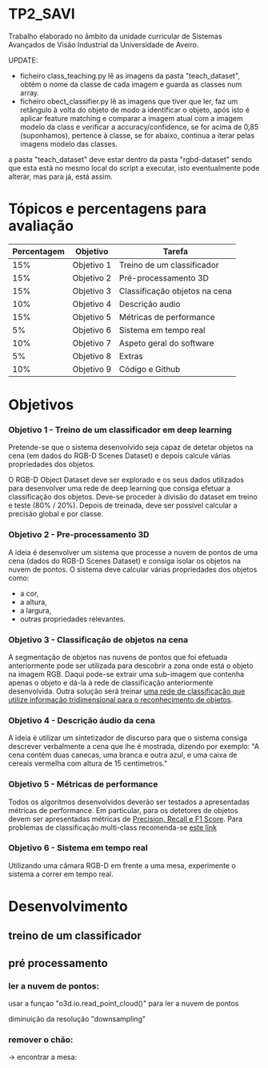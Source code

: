 # TP2_SAVI
Trabalho elaborado no âmbito da unidade curricular de Sistemas Avançados de Visão Industrial da Universidade de Aveiro.


UPDATE:
 - ficheiro class_teaching.py lê as imagens da pasta "teach_dataset", obtém o nome da classe de cada imagem e guarda as classes num array.
 - ficheiro obect_classifier.py lê as imagens que tiver que ler, faz um retângulo à volta do objeto de modo a identificar o objeto, após isto
 é aplicar feature matching e comparar a imagem atual com a imagem modelo da class e verificar a accuracy/confidence, se for acima de 0,85 (suponhamos), pertence à classe, se for abaixo, continua a iterar pelas imagens modelo das classes. 

 a pasta "teach_dataset" deve estar dentro da pasta "rgbd-dataset" sendo que esta está no mesmo local do script a executar, isto eventualmente pode alterar, mas para já, está assim.
 
 # Tópicos e percentagens para avaliação

  | Percentagem  | Objetivo |Tarefa|
| ------------- | ------------- |---------|
  |15%| Objetivo 1|Treino de um classificador|
  |15%| Objetivo 2|Pré-processamento 3D|
  |15%| Objetivo 3|Classificação objetos na cena|
  |10%| Objetivo 4|Descrição audio|
  |15%| Objetivo 5|Métricas de performance|
  |5% | Objetivo 6|Sistema em tempo real|
  |10%| Objetivo 7|Aspeto geral do software|
  |5% | Objetivo 8|Extras|
  |10%| Objetivo 9|Código e Github|
  
# Objetivos

### Objetivo 1 - Treino de um classificador em deep learning

Pretende-se que o sistema desenvolvido seja capaz de detetar objetos na cena (em dados do RGB-D Scenes Dataset) e depois calcule várias propriedades dos objetos.

O RGB-D Object Dataset deve ser explorado e os seus dados utilizados para desenvolver uma rede de deep learning que consiga efetuar a classificação dos objetos.
Deve-se proceder à divisão do dataset em treino e teste (80% / 20%). Depois de treinada, deve ser possível calcular a precisão global e por classe.

### Objetivo 2 - Pre-processamento 3D

A ideia é desenvolver um sistema que processe a nuvem de pontos de uma cena (dados do RGB-D Scenes Dataset) e consiga isolar os objetos na nuvem de pontos. O sistema deve calcular várias propriedades dos objetos como:

- a cor,
- a altura,
- a largura,
- outras propriedades relevantes.

### Objetivo 3 - Classificação de objetos na cena

A segmentação de objetos nas nuvens de pontos que foi efetuada anteriormente pode ser utilizada para descobrir a zona onde está o objeto na imagem RGB. Daqui pode-se extrair uma sub-imagem que contenha apenas o objeto e dá-la à rede de classificação anteriormente desenvolvida.
Outra solução será treinar [uma rede de classificação que utilize informação tridimensional para o reconhecimento de objetos](https://openaccess.thecvf.com/content_cvpr_2018/papers/Zhou_VoxelNet_End-to-End_Learning_CVPR_2018_paper.pdf).

### Objetivo 4 - Descrição áudio da cena

A ideia é utilizar um sintetizador de discurso para que o sistema consiga descrever verbalmente a cena que lhe é mostrada, dizendo por exemplo: "A cena contém duas canecas, uma branca e outra azul, e uma caixa de cereais vermelha com altura de 15 centímetros."

### Objetivo 5 - Métricas de performance

Todos os algoritmos desenvolvidos deverão ser testados a apresentadas métricas de performance.
Em particular, para os detetores de objetos devem ser apresentadas métricas de [Precision, Recall e F1 Score](https://www.askpython.com/python/examples/precision-and-recall-in-python). Para problemas de classificação multi-class recomenda-se [este link](https://www.evidentlyai.com/classification-metrics/multi-class-metrics)

### Objetivo 6 - Sistema em tempo real

Utilizando uma câmara RGB-D em frente a uma mesa, experimente o sistema a correr em tempo real.

# Desenvolvimento

## treino de um classificador

## pré processamento
### ler a nuvem de pontos:
usar a funçao "o3d.io.read_point_cloud()" para ler a nuvem de pontos

diminuição da resolução "downsampling"
### remover o chão:

-> encontrar a mesa:
   